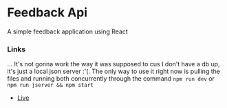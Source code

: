 # Feedback Api

A simple feedback application using React

### Links

... It's not gonna work the way it was supposed to cus I don't have a db up, it's just a local json server :'(.
The only way to use it right now is pulling the files and running both concurrently through the command ```npm run dev``` or ```npm run jserver && npm start```
-   [Live](https://ny-feedback-api.netlify.app)

